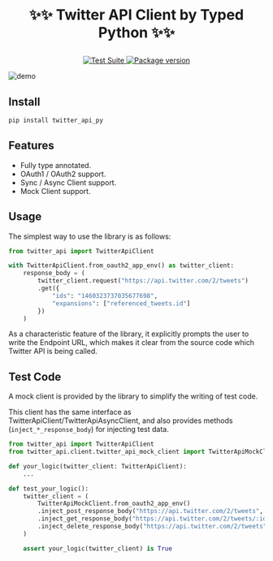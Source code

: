 # <p align="center">✨✨ Twitter API Client by Typed Python ✨✨</p>

<p align="center">
    <a href="https://github.com/yassun4dev/twitter-api-py/actions">
        <img src="https://github.com/yassun4dev/twitter-api-py/actions/workflows/test-suite.yml/badge.svg" alt="Test Suite">
    </a>
    <a href="https://pypi.org/project/twitter_api_py/">
        <img src="https://badge.fury.io/py/twitter_api_py.svg" alt="Package version">
    </a>
</p>

![demo](https://raw.githubusercontent.com/yassun4dev/twitter-api-py/main/images/demo.gif)

## Install

```sh
pip install twitter_api_py
```

## Features

- Fully type annotated.
- OAuth1 / OAuth2 support.
- Sync / Async Client support.
- Mock Client support.


## Usage
The simplest way to use the library is as follows:

```python
from twitter_api import TwitterApiClient

with TwitterApiClient.from_oauth2_app_env() as twitter_client:
    response_body = (
        twitter_client.request("https://api.twitter.com/2/tweets")
        .get({
            "ids": "1460323737035677698",
            "expansions": ["referenced_tweets.id"]
        })
    )
```

As a characteristic feature of the library, it explicitly prompts the user to write the Endpoint URL, which makes it clear from the source code which Twitter API is being called.

## Test Code

A mock client is provided by the library to simplify the writing of test code.

This client has the same interface as TwitterApiClient/TwitterApiAsyncClient, and also provides methods (`inject_*_response_body`) for injecting test data.

```python
from twitter_api import TwitterApiClient
from twitter_api.client.twitter_api_mock_client import TwitterApiMockClient

def your_logic(twitter_client: TwitterApiClient):
    ...

def test_your_logic():
    twitter_client = (
        TwitterApiMockClient.from_oauth2_app_env()
        .inject_post_response_body("https://api.twitter.com/2/tweets", post_response)
        .inject_get_response_body("https://api.twitter.com/2/tweets/:id", get_response)
        .inject_delete_response_body("https://api.twitter.com/2/tweets", delete_response)
    )

    assert your_logic(twitter_client) is True
```
